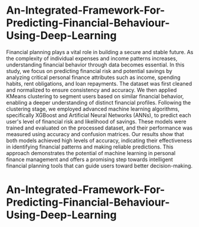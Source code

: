 # An-Integrated-Framework-For-Predicting-Financial-Behaviour-Using-Deep-Learning

Financial planning plays a vital role in building a secure and stable future. As the complexity of individual expenses and income patterns increases, understanding financial behavior through data becomes essential. In this study, we focus on predicting financial risk and potential savings by analyzing critical personal finance attributes such as income, spending habits, rent obligations, and loan repayments. The dataset was first cleaned and normalized to ensure consistency and accuracy. We then applied KMeans clustering to segment users based on similar financial behavior, enabling a deeper understanding of distinct financial profiles. Following the clustering stage, we employed advanced machine learning algorithms, specifically XGBoost and Artificial Neural Networks (ANNs), to predict each user's level of financial risk and likelihood of savings. These models were trained and evaluated on the processed dataset, and their performance was measured using accuracy and confusion matrices. Our results show that both models achieved high levels of accuracy, indicating their effectiveness in identifying financial patterns and making reliable predictions. This approach demonstrates the potential of machine learning in personal finance management and offers a promising step towards intelligent financial planning tools that can guide users toward better decision-making.

# An-Integrated-Framework-For-Predicting-Financial-Behaviour-Using-Deep-Learning
